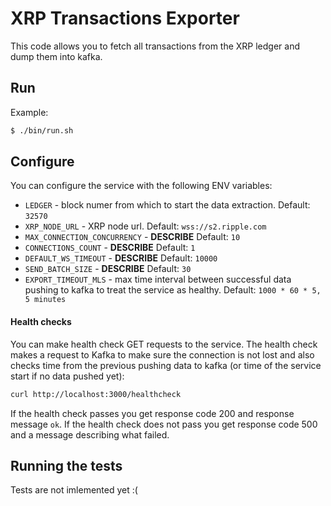 # XRP Transactions Exporter

This code allows you to fetch all transactions from the XRP ledger and dump them into kafka.

## Run

Example:

```bash
$ ./bin/run.sh
```

## Configure

You can configure the service with the following ENV variables:

* `LEDGER` - block numer from which to start the data extraction. Default: `32570`
* `XRP_NODE_URL` - XRP node url. Default: `wss://s2.ripple.com`
* `MAX_CONNECTION_CONCURRENCY` - **DESCRIBE** Default: `10`
* `CONNECTIONS_COUNT` - **DESCRIBE** Default: `1`
* `DEFAULT_WS_TIMEOUT` - **DESCRIBE** Default: `10000`
* `SEND_BATCH_SIZE` - **DESCRIBE** Default: `30`
* `EXPORT_TIMEOUT_MLS` - max time interval between successful data pushing to kafka to treat the service as healthy. Default: `1000 * 60 * 5, 5 minutes`


#### Health checks

You can make health check GET requests to the service. The health check makes a request to Kafka to make sure the connection is not lost and also checks time from the previous pushing data to kafka (or time of the service start if no data pushed yet):

```bash
curl http://localhost:3000/healthcheck
```

If the health check passes you get response code 200 and response message `ok`.
If the health check does not pass you get response code 500 and a message describing what failed.

## Running the tests

Tests are not imlemented yet :(
